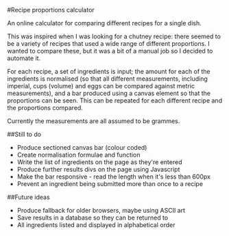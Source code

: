 #Recipe proportions calculator

An online calculator for comparing different recipes for a single dish.

This was inspired when I was looking for a chutney recipe: there seemed 
to be a variety of recipes that used a wide range of different proportions. 
I wanted to compare these, but it was a bit of a manual job so I decided 
to automate it.

For each recipe, a set of ingredients is input; the amount for each of 
the ingredients is normalised (so that all different measurements, 
including imperial, cups (volume) and eggs can be compared against 
metric measurements), and a bar produced using a canvas element so that 
the proportions can be seen. This can be repeated for each different 
recipe and the proportions compared.

Currently the measurements are all assumed to be grammes.


##Still to do

- Produce sectioned canvas bar (colour coded)
- Create normalisation formulae and function
- Write the list of ingredients on the page as they're entered
- Produce further results divs on the page using Javascript 
- Make the bar responsive - read the length when it's less than 600px
- Prevent an ingredient being submitted more than once to a recipe


##Future ideas

- Produce fallback for older browsers, maybe using ASCII art
- Save results in a database so they can be returned to
- All ingredients listed and displayed in alphabetical order